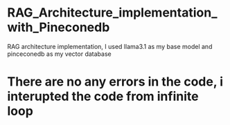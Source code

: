 # RAG_Architecture_implementation_with_Pineconedb
RAG architecture implementation, I used llama3.1 as my base model and pinceconedb as my vector database

# There are no any errors in the code, i interupted the code from infinite loop

